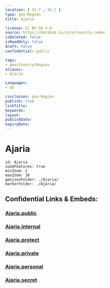 ```yaml
---
location: [ 41.7 , 42.1 ] 
type: geo-Region
title: Ajaria

license: CC BY-SA 4.0
source: https://datahub.io/core/country-codes
isDeleted: false
isReadOnly: false
draft: false
confidential: public

tags:
- geo/Country/Region
aliases:
- Ajaria

Languages:
- de

cssclasses: geo-Region
publish: true
linkTitle: 
keywords: 
layout: 
publishDate: 
expiryDate: 
---
```


# Ajaria

```leaflet
id: Ajaria
zoomFeatures: true 
minZoom: 2 
maxZoom: 18
geojsonFolder: ./Ajaria/
markerFolder: ./Ajaria/
```


## Confidential Links & Embeds: 

### [Ajaria.public](/_public/\Earth\Continent\Europe\Europe~East\Georgia,Europe\Regions~GeorgiaAjaria.public.md) 

### [Ajaria.internal](/_internal/\Earth\Continent\Europe\Europe~East\Georgia,Europe\Regions~GeorgiaAjaria.internal.md) 

### [Ajaria.protect](/_protect/\Earth\Continent\Europe\Europe~East\Georgia,Europe\Regions~GeorgiaAjaria.protect.md) 

### [Ajaria.private](/_private/\Earth\Continent\Europe\Europe~East\Georgia,Europe\Regions~GeorgiaAjaria.private.md) 

### [Ajaria.personal](/_personal/\Earth\Continent\Europe\Europe~East\Georgia,Europe\Regions~GeorgiaAjaria.personal.md) 

### [Ajaria.secret](/_secret/\Earth\Continent\Europe\Europe~East\Georgia,Europe\Regions~GeorgiaAjaria.secret.md)

